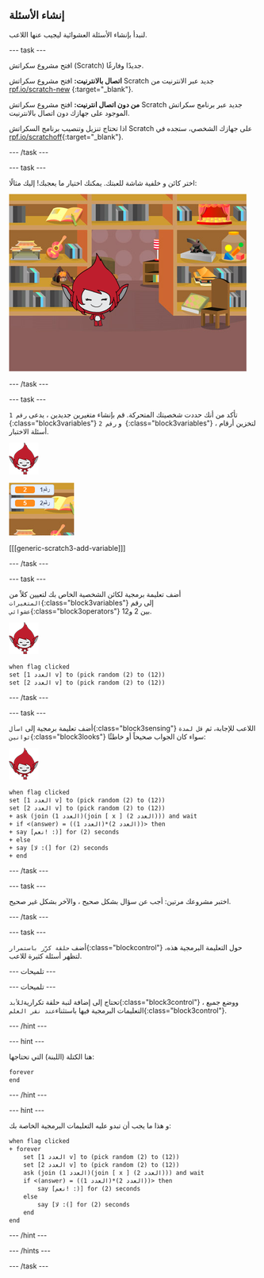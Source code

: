 ## إنشاء الأسئلة

لنبدأ بإنشاء الأسئلة العشوائية ليجيب عنها اللاعب.

--- task ---

افتح مشروع سكراتش (Scratch) جديدًا وفارغًا.

**اتصال بالانترنيت:** افتح مشروع سكراتش Scratch جديد عبر الانترنيت من [rpf.io/scratch-new](http://rpf.io/scratch-new) {:target="_blank"}.

**من دون اتصال انترنيت:** افتح مشروع سكراتش Scratch جديد عبر برنامج سكراتش الموجود على جهازك دون اتصال بالانترنيت.

اذا تحتاج تنزيل وتنصيب برنامج السكراتش Scratch على جهازك الشخصي، ستجده في [rpf.io/scratchoff](http://rpf.io/scratchoff){:target="_blank"}.

--- /task ---

--- task ---

اختر كائن و خلفية شاشة للعبتك. يمكنك اختيار ما يعجبك! إليك مثالًا:

![لقطة الشاشة](images/brain-setting.png)

--- /task ---

--- task ---

تأكد من أنك حددت شخصيتك المتحركة. قم بإنشاء متغيرين جديدين ، يدعى `رقم 1 `{:class="block3variables"} و `رقم 2 `{:class="block3variables"} ، لتخزين أرقام أسئلة الاختبار.

![لقطة الشاشة](images/giga-sprite.png)

![لقطة الشاشة](images/brain-variables.png)

[[[generic-scratch3-add-variable]]]

--- /task ---

--- task ---

أضف تعليمة برمجية لكائن الشخصية الخاص بك لتعيين كلاً من `المتغيرات`{:class="block3variables"} إلى رقم `عشوائي`{:class="block3operators"} بين 2 و12.

![لقطة الشاشة](images/giga-sprite.png)

```blocks3
when flag clicked
set [العدد 1 v] to (pick random (2) to (12))
set [العدد 2 v] to (pick random (2) to (12))
```

--- /task ---

--- task ---

أضف تعليمة برمجية إلى `اسأل`{:class="block3sensing"} اللاعب للإجابة، ثم `قل لمدة ثوانين`{:class="block3looks"} سواء كان الجواب صحيحاً أو خاطئًا:

![لقطة الشاشة](images/giga-sprite.png)

```blocks3
when flag clicked
set [العدد 1 v] to (pick random (2) to (12))
set [العدد 2 v] to (pick random (2) to (12))
+ ask (join (العدد 1)(join [ x ] (العدد 2))) and wait
+ if <(answer) = ((العدد 1)*(العدد 2))> then
+ say [نعم! :)] for (2) seconds
+ else
+ say [لا :(] for (2) seconds
+ end
```

--- /task ---

--- task ---

اختبر مشروعك مرتين: أجب عن سؤال بشكل صحيح ، والآخر بشكل غير صحيح.

--- /task ---

--- task ---

أضف `حلقة كرِّر باستمرار`{:class="blockcontrol"} حول التعليمة البرمجية هذه، لتظهر أسئلة كثيرة للاعب.

--- تلميحات ---

--- تلميحات ---

تحتاج إلى إضافة لنبة حلقة تكرارية`للأبد`{:class="block3control"} ، ووضع جميع التعليمات البرمجية فيها باستثناء`عند نقر العلم`{:class="block3control"}.

--- /hint ---

--- hint ---

هنا الكتلة (اللبنة) التي تحتاجها:

```blocks3
forever
end
```

--- /hint ---

--- hint ---

و هذا ما يجب أن تبدو عليه التعليمات البرمجية الخاصة بك:

```blocks3
when flag clicked
+ forever
    set [العدد 1 v] to (pick random (2) to (12))
    set [العدد 2 v] to (pick random (2) to (12))
    ask (join (العدد 1)(join [ x ] (العدد 2))) and wait
    if <(answer) = ((العدد 1)*(العدد 2))> then
        say [نعم! :)] for (2) seconds
    else
        say [لا :(] for (2) seconds
    end
end
```

--- /hint ---

--- /hints ---

--- /task ---